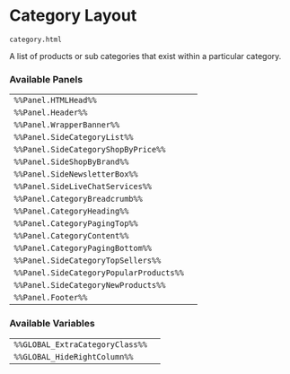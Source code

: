 # Category Layout

`category.html`

A list of products or sub categories that exist within a particular category.

### Available Panels
|||
|---|---|
| `%%Panel.HTMLHead%%` |
| `%%Panel.Header%%` |
| `%%Panel.WrapperBanner%%` |
| `%%Panel.SideCategoryList%%` |
| `%%Panel.SideCategoryShopByPrice%%` |
| `%%Panel.SideShopByBrand%%` |
| `%%Panel.SideNewsletterBox%%` |
| `%%Panel.SideLiveChatServices%%` |
| `%%Panel.CategoryBreadcrumb%%` |
| `%%Panel.CategoryHeading%%` |
| `%%Panel.CategoryPagingTop%%` |
| `%%Panel.CategoryContent%%` |
| `%%Panel.CategoryPagingBottom%%` |
| `%%Panel.SideCategoryTopSellers%%` |
| `%%Panel.SideCategoryPopularProducts%%` |
| `%%Panel.SideCategoryNewProducts%%` |
| `%%Panel.Footer%%` |

### Available Variables
|||
|---|---|
| `%%GLOBAL_ExtraCategoryClass%%` |
| `%%GLOBAL_HideRightColumn%%` |
